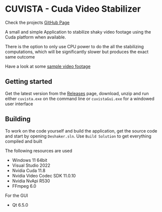 # CUVISTA - Cuda Video Stabilizer
Check the projects [GitHub Page](https://rainermtb.github.io/cuvista)

A small and simple Application to stabilize shaky video footage using the Cuda platform when available.

There is the option to only use CPU power to do the all the stabilizing computations, which will be significantly slower but produces the exact same outcome

Have a look at some [sample video footage](https://youtu.be/kD84VqBurZc)

## Getting started
Get the latest version from the [Releases](https://github.com/RainerMtb/cuvista/releases) page, download, unzip and run either ```cuvista.exe``` on the command line or ```cuvistaGui.exe``` for a windowed user interface
## Building
To work on the code yourself and build the application, get the source code and start by opening ```Deshaker.sln```. Use ```Build Solution``` to get everything compiled and built

The following resources are used
- Windows 11 64bit
- Visual Studio 2022
- Nvidia Cuda 11.8
- Nvidia Video Codec SDK 11.0.10
- Nvidia NvApi R530
- FFmpeg 6.0

For the GUI
- Qt 6.5.0
